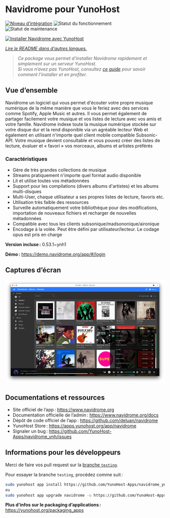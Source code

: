 <!--
Nota bene : ce README est automatiquement généré par <https://github.com/YunoHost/apps/tree/master/tools/readme_generator>
Il NE doit PAS être modifié à la main.
-->

# Navidrome pour YunoHost

[![Niveau d’intégration](https://dash.yunohost.org/integration/navidrome.svg)](https://ci-apps.yunohost.org/ci/apps/navidrome/) ![Statut du fonctionnement](https://ci-apps.yunohost.org/ci/badges/navidrome.status.svg) ![Statut de maintenance](https://ci-apps.yunohost.org/ci/badges/navidrome.maintain.svg)

[![Installer Navidrome avec YunoHost](https://install-app.yunohost.org/install-with-yunohost.svg)](https://install-app.yunohost.org/?app=navidrome)

*[Lire le README dans d'autres langues.](./ALL_README.md)*

> *Ce package vous permet d’installer Navidrome rapidement et simplement sur un serveur YunoHost.*  
> *Si vous n’avez pas YunoHost, consultez [ce guide](https://yunohost.org/install) pour savoir comment l’installer et en profiter.*

## Vue d’ensemble

Navidrome un logiciel qui vous permet d'écouter votre propre musique numérique de la même manière que vous le feriez avec des services comme Spotify, Apple Music et autres. Il vous permet également de partager facilement votre musique et vos listes de lecture avec vos amis et votre famille.
Navidrome indexe toute la musique numérique stockée sur votre disque dur et la rend disponible via un agréable lecteur Web et également en utilisant n'importe quel client mobile compatible Subsonic-API. Votre musique devient consultable et vous pouvez créer des listes de lecture, évaluer et « favori » vos morceaux, albums et artistes préférés 

### Caractéristiques

- Gère de très grandes collections de musique
- Streams pratiquement n'importe quel format audio disponible
- Lit et utilise toutes vos métadonnées
- Support pour les compilations (divers albums d'artistes) et les albums multi-disques
- Multi-User, chaque utilisateur a ses propres listes de lecture, favoris etc.
- Utilisation très faible des ressources
- Surveille automatiquement votre bibliothèque pour des modifications, importation de nouveaux fichiers et recharger de nouvelles métadonnées
- Compatible avec tous les clients subsonique/madsononique/aironique
- Encodage à la volée. Peut être défini par utilisateur/lecteur. Le codage opus est pris en charge 

**Version incluse :** 0.53.1~ynh1

**Démo :** <https://demo.navidrome.org/app/#/login>

## Captures d’écran

![Capture d’écran de Navidrome](./doc/screenshots/ss-desktop-player.png)

## Documentations et ressources

- Site officiel de l’app : <https://www.navidrome.org>
- Documentation officielle de l’admin : <https://www.navidrome.org/docs>
- Dépôt de code officiel de l’app : <https://github.com/deluan/navidrome>
- YunoHost Store : <https://apps.yunohost.org/app/navidrome>
- Signaler un bug : <https://github.com/YunoHost-Apps/navidrome_ynh/issues>

## Informations pour les développeurs

Merci de faire vos pull request sur la [branche `testing`](https://github.com/YunoHost-Apps/navidrome_ynh/tree/testing).

Pour essayer la branche `testing`, procédez comme suit :

```bash
sudo yunohost app install https://github.com/YunoHost-Apps/navidrome_ynh/tree/testing --debug
ou
sudo yunohost app upgrade navidrome -u https://github.com/YunoHost-Apps/navidrome_ynh/tree/testing --debug
```

**Plus d’infos sur le packaging d’applications :** <https://yunohost.org/packaging_apps>
